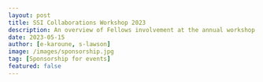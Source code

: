 ```yaml
---
layout: post
title: SSI Collaborations Workshop 2023
description: An overview of Fellows involvement at the annual workshop organised by our partner organisation, the Software Sustainability Institute. 
date: 2023-05-15
author: [e-karoune, s-lawson]
image: /images/sponsorship.jpg
tag: [Sponsorship for events]
featured: false
---
```


